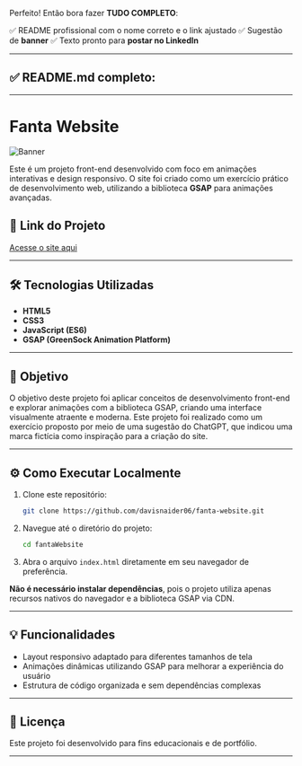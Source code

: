 Perfeito! Então bora fazer **TUDO COMPLETO**:

✅ README profissional com o nome correto e o link ajustado
✅ Sugestão de **banner**
✅ Texto pronto para **postar no LinkedIn**

---

## ✅ **README.md completo:**

---

# Fanta Website

![Banner](https://via.placeholder.com/1000x300?text=Fanta+Website+by+Davis+Naider)

Este é um projeto front-end desenvolvido com foco em animações interativas e design responsivo. O site foi criado como um exercício prático de desenvolvimento web, utilizando a biblioteca **GSAP** para animações avançadas.

## 🔗 Link do Projeto

[Acesse o site aqui](https://fanta-websitebysnaider.netlify.app/)

---

## 🛠️ Tecnologias Utilizadas

* **HTML5**
* **CSS3**
* **JavaScript (ES6)**
* **GSAP (GreenSock Animation Platform)**

---

## 🎯 Objetivo

O objetivo deste projeto foi aplicar conceitos de desenvolvimento front-end e explorar animações com a biblioteca GSAP, criando uma interface visualmente atraente e moderna.
Este projeto foi realizado como um exercício proposto por meio de uma sugestão do ChatGPT, que indicou uma marca fictícia como inspiração para a criação do site.

---

## ⚙️ Como Executar Localmente

1. Clone este repositório:

   ```bash
   git clone https://github.com/davisnaider06/fanta-website.git  
   ```

2. Navegue até o diretório do projeto:

   ```bash
   cd fantaWebsite  
   ```

3. Abra o arquivo `index.html` diretamente em seu navegador de preferência.

**Não é necessário instalar dependências**, pois o projeto utiliza apenas recursos nativos do navegador e a biblioteca GSAP via CDN.

---

## 💡 Funcionalidades

* Layout responsivo adaptado para diferentes tamanhos de tela
* Animações dinâmicas utilizando GSAP para melhorar a experiência do usuário
* Estrutura de código organizada e sem dependências complexas

---

## 📄 Licença

Este projeto foi desenvolvido para fins educacionais e de portfólio.

---



